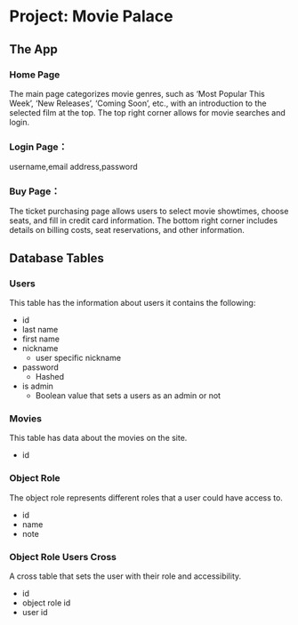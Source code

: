 # Project: Movie Palace
## The App
### Home Page
  The main page categorizes movie genres, such as ‘Most Popular This Week’, ‘New Releases’, ‘Coming Soon’, etc., with an introduction to the selected film at the top. The top right corner allows for movie searches and login.
### Login Page：
  username,email address,password
### Buy Page：
  The ticket purchasing page allows users to select movie showtimes, choose seats, and fill in credit card information. The bottom right corner includes details on billing costs, seat reservations, and other information.
## Database Tables
### Users
This table has the information about users
it contains the following:
- id
- last name
- first name
- nickname
  - user specific nickname
- password
  - Hashed
- is admin
  - Boolean value that sets a users as an admin or not
### Movies
This table has data about the movies on the site.
- id
### Object Role
The object role represents different roles that a user could have access to.
- id
- name
- note
### Object Role Users Cross
A cross table that sets the user with their role and accessibility.
- id
- object role id
- user id
